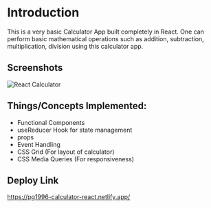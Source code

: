 
# Introduction

This is a very basic Calculator App built completely in React. One can perform basic mathematical operations such as addition, subtraction, multiplication, division using this calculator app. 

## Screenshots

![React Calculator](https://user-images.githubusercontent.com/99909331/230718633-716037ca-f62b-408a-984f-ca7d0206e57a.PNG)


## Things/Concepts Implemented:
- Functional Components
- useReducer Hook for state management
- props
- Event Handling
- CSS Grid (For layout of calculator)
- CSS Media Queries (For responsiveness) 

## Deploy Link
https://pg1996-calculator-react.netlify.app/